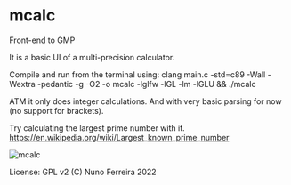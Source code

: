 # mcalc
Front-end to GMP

It is a basic UI of a multi-precision calculator.


Compile and run from the terminal using:
clang main.c -std=c89 -Wall -Wextra -pedantic -g -O2 -o mcalc -lglfw -lGL -lm -lGLU && ./mcalc


ATM it only does integer calculations. And with very basic parsing for now (no support for brackets).

Try calculating the largest prime number with it. https://en.wikipedia.org/wiki/Largest_known_prime_number

![mcalc](https://user-images.githubusercontent.com/19549703/164498824-fc521903-d376-4a63-9a78-52ddb58988d2.png)


License: GPL v2
(C) Nuno Ferreira 2022
